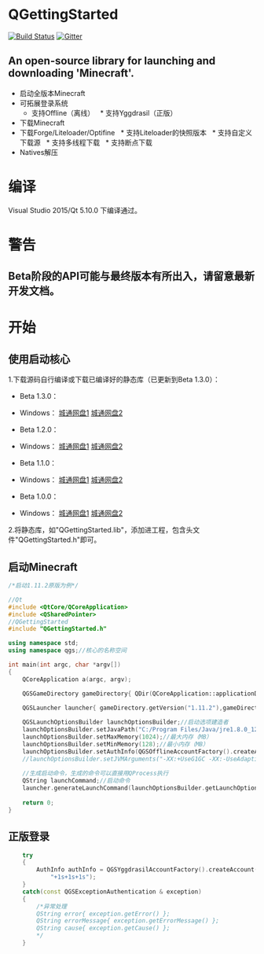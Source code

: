 # QGettingStarted
[![Build Status](https://travis-ci.org/BluePlumStudio/QGettingStarted.svg?branch=renew)](https://travis-ci.org/BluePlumStudio/QGettingStarted)
[![Gitter](https://badges.gitter.im/Join%20Chat.svg)](https://gitter.im/blueplumstudio?utm_source=badge&utm_medium=badge&utm_campaign=pr-badge) 
## An open-source library for launching and downloading 'Minecraft'.

 * 启动全版本Minecraft
 * 可拓展登录系统
   * 支持Offline（离线）
   * 支持Yggdrasil（正版）
 * 下载Minecraft
 * 下载Forge/Liteloader/Optifine
   * 支持Liteloader的快照版本
   * 支持自定义下载源
   * 支持多线程下载
   * 支持断点下载
 * Natives解压

# 编译
Visual Studio 2015/Qt 5.10.0 下编译通过。

# 警告
## Beta阶段的API可能与最终版本有所出入，请留意最新开发文档。

# 开始
## 使用启动核心
1.下载源码自行编译或下载已编译好的静态库（已更新到Beta 1.3.0）：
 * Beta 1.3.0：
- Windows：
[城通网盘1](https://u15016760.pipipan.com/fs/15016760-241091666)
[城通网盘2](https://u15016760.ctfile.com/fs/15016760-241091666)

 * Beta 1.2.0：
- Windows：
[城通网盘1](https://u15016760.pipipan.com/fs/15016760-241072639)
[城通网盘2](https://u15016760.ctfile.com/fs/15016760-241072639)

 * Beta 1.1.0：
- Windows：
[城通网盘1](https://u15016760.pipipan.com/fs/15016760-239989968)
[城通网盘2](https://u15016760.ctfile.com/fs/15016760-239989968)

 * Beta 1.0.0：
- Windows：
[城通网盘1](https://u15016760.pipipan.com/fs/15016760-239566462)
[城通网盘2](https://u15016760.ctfile.com/fs/15016760-239566462)

2.将静态库，如"QGettingStarted.lib"，添加进工程，包含头文件"QGettingStarted.h"即可。

## 启动Minecraft
```cpp
/*启动1.11.2原版为例*/

//Qt
#include <QtCore/QCoreApplication>
#include <QSharedPointer>
//QGettingStarted
#include "QGettingStarted.h"

using namespace std;
using namespace qgs;//核心的名称空间

int main(int argc, char *argv[])
{
	QCoreApplication a(argc, argv);

	QGSGameDirectory gameDirectory{ QDir(QCoreApplication::applicationDirPath() + "/" + ".minecraft") };

	QGSLauncher launcher{ gameDirectory.getVersion("1.11.2"),gameDirectory };
	
	QGSLaunchOptionsBuilder launchOptionsBuilder;//启动选项建造者
	launchOptionsBuilder.setJavaPath("C:/Program Files/Java/jre1.8.0_121/bin/javaw.exe");//Java路径
	launchOptionsBuilder.setMaxMemory(1024);//最大内存（MB）
	launchOptionsBuilder.setMinMemory(128);//最小内存（MB）
	launchOptionsBuilder.setAuthInfo(QGSOfflineAccountFactory().createAccount()->authenticate("gou"));//用户，这里是离线用户
	//launchOptionsBuilder.setJVMArguments("-XX:+UseG1GC -XX:-UseAdaptiveSizePolicy -XX:-OmitStackTraceInFastThrow");//可选的JVM虚拟机参数
  
	//生成启动命令，生成的命令可以直接用QProcess执行
	QString launchCommand;//启动命令
	launcher.generateLaunchCommand(launchOptionsBuilder.getLaunchOptions(), launchCommand);
  
	return 0;
}
```
## 正版登录
```cpp
	try
	{
		AuthInfo authInfo = QGSYggdrasilAccountFactory().createAccount()->authenticate("gouliguojiashengsiyi@ha.com",
			"+1s+1s+1s");
	}
	catch(const QGSExceptionAuthentication & exception)
	{
		/*异常处理
		QString error{ exception.getError() };
		QString errorMessage{ exception.getErrorMessage() };
		QString cause{ exception.getCause() };
		*/
	}

```
